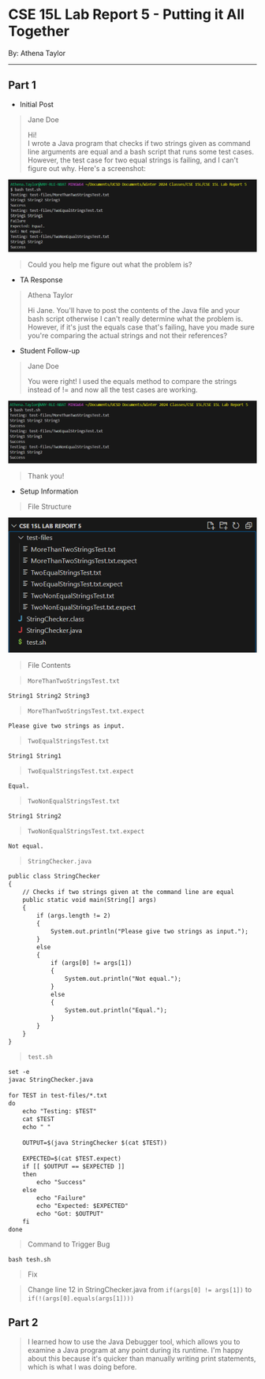 # CSE 15L Lab Report 5 - Putting it All Together
By: Athena Taylor

***

## Part 1
* Initial Post
> Jane Doe
>   
> Hi!  
> I wrote a Java program that checks if two strings given as command line arguments are equal and a bash script that runs some test cases. However, the test case for two equal strings is failing, and I can't figure out why.
 Here's a screenshot:

![Image](lab-report-5-symptom.png)

> Could you help me figure out what the problem is?

* TA Response
> Athena Taylor  
>
>   
> Hi Jane.
> You'll have to post the contents of the Java file and your bash script otherwise I can't really determine what the problem is. However, if it's just the equals case that's failing, have you made sure you're comparing the actual strings and not their references?


* Student Follow-up
> Jane Doe
>
> You were right! I used the equals method to compare the strings instead of != and now all the test cases are working.

![Image](lab-report-5-success.png)


> Thank you!

* Setup Information
> File Structure

![Image](lab-report-5-file-structure.png)

> File Contents

> `MoreThanTwoStringsTest.txt`
```
String1 String2 String3
```
> `MoreThanTwoStringsTest.txt.expect`
```
Please give two strings as input.
```
> `TwoEqualStringsTest.txt`
```
String1 String1
```
> `TwoEqualStringsTest.txt.expect`
```
Equal.
```
> `TwoNonEqualStringsTest.txt`
```
String1 String2
```
> `TwoNonEqualStringsTest.txt.expect`
```
Not equal.
```
> `StringChecker.java`
```
public class StringChecker
{
    // Checks if two strings given at the command line are equal
    public static void main(String[] args)
    {
        if (args.length != 2)
        {
            System.out.println("Please give two strings as input.");
        }
        else
        {
            if (args[0] != args[1])
            {
                System.out.println("Not equal.");
            }
            else
            {
                System.out.println("Equal.");
            }
        }
    }
}
```
> `test.sh`
```
set -e
javac StringChecker.java

for TEST in test-files/*.txt 
do
    echo "Testing: $TEST"
    cat $TEST
    echo " "

    OUTPUT=$(java StringChecker $(cat $TEST))
    
    EXPECTED=$(cat $TEST.expect)
    if [[ $OUTPUT == $EXPECTED ]]
    then
        echo "Success"
    else
        echo "Failure"
        echo "Expected: $EXPECTED"
        echo "Got: $OUTPUT"
    fi
done
```

> Command to Trigger Bug

```
bash tesh.sh
```

> Fix

> Change line 12 in StringChecker.java from `if(args[0] != args[1])` to `if(!(args[0].equals(args[1])))`


## Part 2
> I learned how to use the Java Debugger tool, which allows you to examine a Java program at any point during its runtime. I'm happy about this because it's quicker than manually writing print statements, which is what I was doing before.


